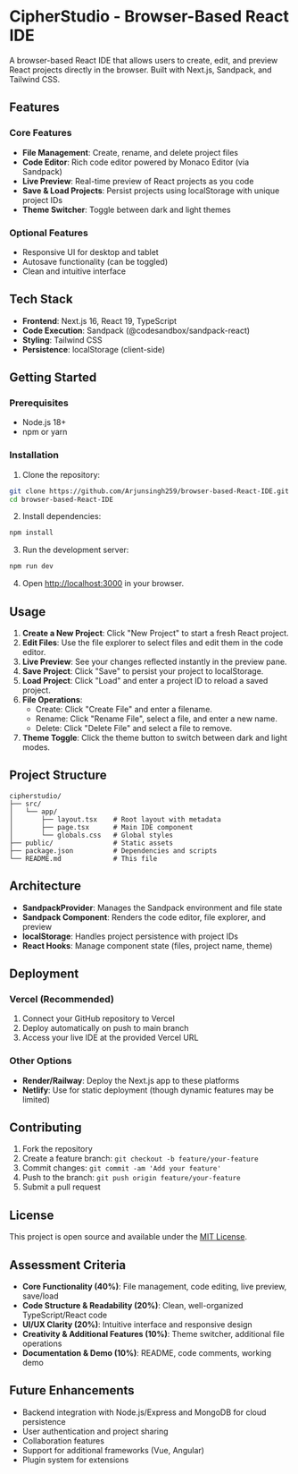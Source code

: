 # CipherStudio - Browser-Based React IDE

A browser-based React IDE that allows users to create, edit, and preview React projects directly in the browser. Built with Next.js, Sandpack, and Tailwind CSS.

## Features

### Core Features
- **File Management**: Create, rename, and delete project files
- **Code Editor**: Rich code editor powered by Monaco Editor (via Sandpack)
- **Live Preview**: Real-time preview of React projects as you code
- **Save & Load Projects**: Persist projects using localStorage with unique project IDs
- **Theme Switcher**: Toggle between dark and light themes

### Optional Features
- Responsive UI for desktop and tablet
- Autosave functionality (can be toggled)
- Clean and intuitive interface

## Tech Stack

- **Frontend**: Next.js 16, React 19, TypeScript
- **Code Execution**: Sandpack (@codesandbox/sandpack-react)
- **Styling**: Tailwind CSS
- **Persistence**: localStorage (client-side)

## Getting Started

### Prerequisites
- Node.js 18+
- npm or yarn

### Installation

1. Clone the repository:
```bash
git clone https://github.com/Arjunsingh259/browser-based-React-IDE.git
cd browser-based-React-IDE
```

2. Install dependencies:
```bash
npm install
```

3. Run the development server:
```bash
npm run dev
```

4. Open [http://localhost:3000](http://localhost:3000) in your browser.

## Usage

1. **Create a New Project**: Click "New Project" to start a fresh React project.
2. **Edit Files**: Use the file explorer to select files and edit them in the code editor.
3. **Live Preview**: See your changes reflected instantly in the preview pane.
4. **Save Project**: Click "Save" to persist your project to localStorage.
5. **Load Project**: Click "Load" and enter a project ID to reload a saved project.
6. **File Operations**:
   - Create: Click "Create File" and enter a filename.
   - Rename: Click "Rename File", select a file, and enter a new name.
   - Delete: Click "Delete File" and select a file to remove.
7. **Theme Toggle**: Click the theme button to switch between dark and light modes.

## Project Structure

```
cipherstudio/
├── src/
│   └── app/
│       ├── layout.tsx    # Root layout with metadata
│       ├── page.tsx      # Main IDE component
│       └── globals.css   # Global styles
├── public/               # Static assets
├── package.json          # Dependencies and scripts
└── README.md             # This file
```

## Architecture

- **SandpackProvider**: Manages the Sandpack environment and file state
- **Sandpack Component**: Renders the code editor, file explorer, and preview
- **localStorage**: Handles project persistence with project IDs
- **React Hooks**: Manage component state (files, project name, theme)

## Deployment

### Vercel (Recommended)
1. Connect your GitHub repository to Vercel
2. Deploy automatically on push to main branch
3. Access your live IDE at the provided Vercel URL

### Other Options
- **Render/Railway**: Deploy the Next.js app to these platforms
- **Netlify**: Use for static deployment (though dynamic features may be limited)

## Contributing

1. Fork the repository
2. Create a feature branch: `git checkout -b feature/your-feature`
3. Commit changes: `git commit -am 'Add your feature'`
4. Push to the branch: `git push origin feature/your-feature`
5. Submit a pull request

## License

This project is open source and available under the [MIT License](LICENSE).

## Assessment Criteria

- **Core Functionality (40%)**: File management, code editing, live preview, save/load
- **Code Structure & Readability (20%)**: Clean, well-organized TypeScript/React code
- **UI/UX Clarity (20%)**: Intuitive interface and responsive design
- **Creativity & Additional Features (10%)**: Theme switcher, additional file operations
- **Documentation & Demo (10%)**: README, code comments, working demo

## Future Enhancements

- Backend integration with Node.js/Express and MongoDB for cloud persistence
- User authentication and project sharing
- Collaboration features
- Support for additional frameworks (Vue, Angular)
- Plugin system for extensions
